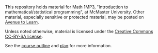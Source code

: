 This repository holds material for Math 1MP3, "Introduction to mathematical/statistical programming", at McMaster University. Other material, especially sensitive or protected material, may be posted on [Avenue to Learn](http://avenue.mcmaster.ca).

Unless noted otherwise, material is licensed under the [Creative Commons CC-BY-SA license](https://creativecommons.org/licenses/by-sa/4.0/legalcode).

See the [course outline](./admin/outline.md) and [plan](./admin/plan.md) for more information.
